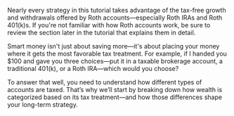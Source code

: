 Nearly every strategy in this tutorial takes advantage of the tax-free growth and withdrawals offered by Roth accounts—especially Roth IRAs and Roth 401(k)s. If you're not familiar with how Roth accounts work, be sure to review the section later in the tutorial that explains them in detail.

Smart money isn't just about saving more—it's about placing your money where it gets the most favorable tax treatment. For example, if I handed you $100 and gave you three choices—put it in a taxable brokerage account, a traditional 401(k), or a Roth IRA—which would you choose?

To answer that well, you need to understand how different types of accounts are taxed. That’s why we’ll start by breaking down how wealth is categorized based on its tax treatment—and how those differences shape your long-term strategy.
